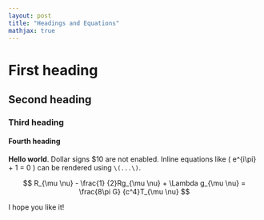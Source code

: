 ```yaml
---
layout: post
title: "Headings and Equations"
mathjax: true
---
```


# First heading

## Second heading

### Third heading

#### Fourth heading

**Hello world**. Dollar signs $10 are not enabled. Inline equations like \( e^{i\pi} + 1 = 0 \) can be rendered using `\(...\)`.

$$ R_{\mu \nu} - \frac{1} {2}Rg_{\mu \nu} + \Lambda g_{\mu \nu} = \frac{8\pi G} {c^4}T_{\mu \nu} $$

I hope you like it!
